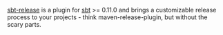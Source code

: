 [sbt-release](https://www.github.com/gseitz/sbt-release) is a plugin for [sbt](https://github.com/harrah/xsbt) >= 0.11.0
and brings a customizable release process to your projects - think maven-release-plugin, but without the scary parts.
